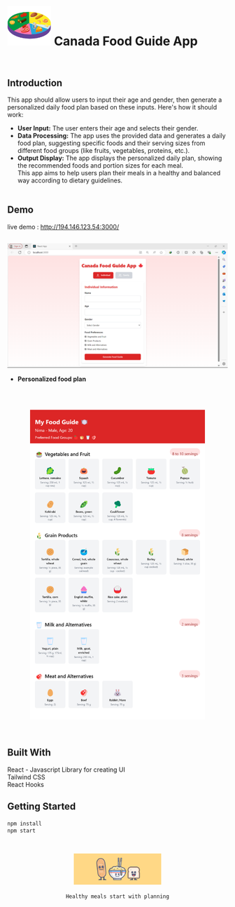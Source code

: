  # <img src="pic1.gif" alt="Alt text" width="100"/> Canada Food Guide App  
<br>   

## Introduction

 This app should allow users to input their age and gender, then generate a personalized daily food plan based on these inputs. Here's how it should work: <br>
 
- **User Input:** The user enters their age and selects their gender. <br>
- **Data Processing:** The app uses the provided data and generates a daily food plan, suggesting specific foods and their serving sizes from different food groups (like fruits, vegetables, proteins, etc.).<br>
- **Output Display:** The app displays the personalized daily plan, showing the recommended foods and portion sizes for each meal. <br>
This app aims to help users plan their meals in a healthy and balanced way according to dietary guidelines.
<br><br>
## Demo  
live demo : http://194.146.123.54:3000/

##
 
![page1](FoofGuideApp.png)
<br>  
- **Personalized food plan**
<br>
<br>
<p align="center">
<img src="Nima_food_guide.png" alt="Alt text" width="400"/>
</p>
<br>

## Built With
React - Javascript Library for creating UI <br>
Tailwind CSS <br>
React Hooks


Getting Started
---

    npm install  
    npm start

<br>
<p align="center">
<img src="04538778091697.5c9b155f498d6.gif" alt="center text" width="200"/> 
</p>  

<p align="center">
<code>Healthy meals start with planning</code>
</p> 
